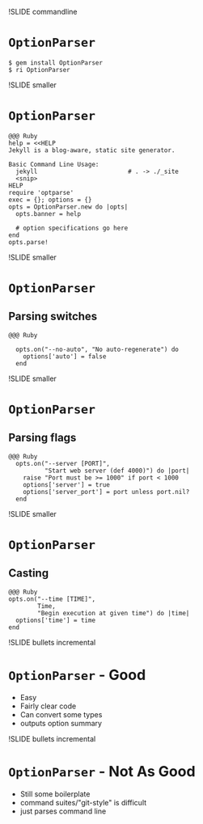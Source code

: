 !SLIDE commandline
# <code>OptionParser</code> #

    $ gem install OptionParser 
    $ ri OptionParser

!SLIDE smaller
# <code>OptionParser</code> #

    @@@ Ruby
    help = <<HELP
    Jekyll is a blog-aware, static site generator.

    Basic Command Line Usage:
      jekyll                         # . -> ./_site
      <snip>
    HELP
    require 'optparse'
    exec = {}; options = {}
    opts = OptionParser.new do |opts|
      opts.banner = help

      # option specifications go here
    end
    opts.parse!

!SLIDE smaller
# <code>OptionParser</code>
## Parsing switches

    @@@ Ruby

      opts.on("--no-auto", "No auto-regenerate") do
        options['auto'] = false
      end

!SLIDE smaller
# <code>OptionParser</code>
## Parsing flags

    @@@ Ruby
      opts.on("--server [PORT]", 
              "Start web server (def 4000)") do |port|
        raise "Port must be >= 1000" if port < 1000
        options['server'] = true
        options['server_port'] = port unless port.nil?
      end

!SLIDE smaller
# <code>OptionParser</code>
## Casting

    @@@ Ruby
    opts.on("--time [TIME]", 
            Time, 
            "Begin execution at given time") do |time|
      options['time'] = time
    end
      
!SLIDE bullets incremental
# <code>OptionParser</code> - Good #
* Easy
* Fairly clear code
* Can convert some types 
* outputs option summary

!SLIDE bullets incremental
# <code>OptionParser</code> - Not As Good #
* Still some boilerplate
* command suites/"git-style" is difficult
* just parses command line

